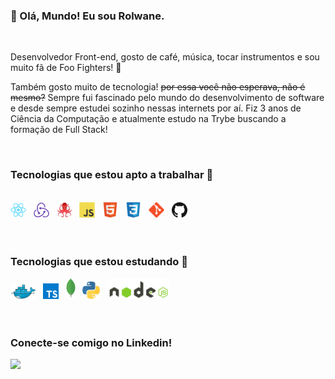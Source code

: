 ### 👋 Olá, Mundo! Eu sou Rolwane.

<br />

Desenvolvedor Front-end, gosto de café, música, tocar instrumentos e sou muito fã de Foo Fighters! 🤟

Também gosto muito de tecnologia! <s>por essa você não esperava, não é mesmo?</s> Sempre fui fascinado pelo mundo do desenvolvimento de software e desde sempre estudei sozinho nessas internets por aí. Fiz 3 anos de Ciência da Computação e atualmente estudo na Trybe buscando a formação de Full Stack!

<br />

###  Tecnologias que estou apto a trabalhar 🚀

<br >

<div>
  <img src="./images/react.png" width="25" title="React"/> &nbsp;
  <img src="./images/redux.png" width="25" title="Redux"/> &nbsp;
  <img src="./images/testing-library.png" width="25" title="Testing Library"/> &nbsp;
  <img src="./images/js.png" width="25" title="JavaScript"/> &nbsp;
  <img src="./images/html.png" width="25" title="HTML5"/> &nbsp;
  <img src="./images/css.png" width="25" title="CSS3"/> &nbsp;
  <img src="./images/git.png" width="25" title="Git"/> &nbsp;
  <img src="./images/github.png" width="25" title="Github"/> &nbsp;
</div>

<br />
<br />

###  Tecnologias que estou estudando 🚀

<div>
  <img src="./images/docker.png" width="40" title="Docker"/> &nbsp;
  <img src="./images/typescript.png" width="25" title="TypeScript"/> &nbsp;
  <img src="./images/mongo.png" width="15" title="MongoDB"/> &nbsp;
  <img src="./images/python.png" width="28" title="Python"/> &nbsp;
  <img src="./images/node.png" width="100" title="Node JS"/> &nbsp;
</div>

<br />
<br />

### Conecte-se comigo no Linkedin!

[<img src="https://img.shields.io/badge/linkedin-%230077B5.svg?&style=for-the-badge&logo=linkedin&logoColor=white" />](https://www.linkedin.com/in/rolwane/)
